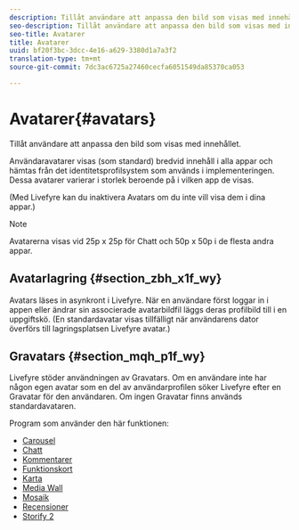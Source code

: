 ```yaml
---
description: Tillåt användare att anpassa den bild som visas med innehållet.
seo-description: Tillåt användare att anpassa den bild som visas med innehållet.
seo-title: Avatarer
title: Avatarer
uuid: bf20f3bc-3dcc-4e16-a629-3380d1a7a3f2
translation-type: tm+mt
source-git-commit: 7dc3ac6725a27460cecfa6051549da85370ca053

---
```



# Avatarer{#avatars}

Tillåt användare att anpassa den bild som visas med innehållet.

Användaravatarer visas (som standard) bredvid innehåll i alla appar och hämtas från det identitetsprofilsystem som används i implementeringen. Dessa avatarer varierar i storlek beroende på i vilken app de visas.

(Med Livefyre kan du inaktivera Avatars om du inte vill visa dem i dina appar.)

>[!NOTE]
>
>Avatarerna visas vid 25p x 25p för Chatt och 50p x 50p i de flesta andra appar.

## Avatarlagring {#section_zbh_x1f_wy}

Avatars läses in asynkront i Livefyre. När en användare först loggar in i appen eller ändrar sin associerade avatarbildfil läggs deras profilbild till i en uppgiftskö. (En standardavatar visas tillfälligt när användarens dator överförs till lagringsplatsen Livefyre avatar.)

## Gravatars {#section_mqh_p1f_wy}

Livefyre stöder användningen av Gravatars. Om en användare inte har någon egen avatar som en del av användarprofilen söker Livefyre efter en Gravatar för den användaren. Om ingen Gravatar finns används standardavataren.


Program som använder den här funktionen:

* [Carousel](/help/using/c-about-apps/c-carousel-app/c-carousel-app.md#c_carousel_app)
* [Chatt](/help/using/c-about-apps/c-chat-app/c-chat-app.md#c_chat_app)
* [Kommentarer](/help/using/c-about-apps/c-comments/c-comments.md)
* [Funktionskort](/help/using/c-about-apps/c-feature-card-app/c-feature-card-app.md#c_feature_card_app)
* [Karta](/help/using/c-about-apps/c-map-app/c-map-app.md#c_map_app)
* [Media Wall](/help/using/c-about-apps/c-media-wall-app/c-media-wall-app.md#c_media_wall_app)
* [Mosaik](/help/using/c-about-apps/c-mosaic-app/c-mosaic-app.md#c_mosaic_app)
* [Recensioner](/help/using/c-about-apps/c-reviews-app/c-reviews-app.md#c_reviews_app)
* [Storify 2](/help/using/c-about-apps/c-storify2/c-storify2.md#c_storify2)

